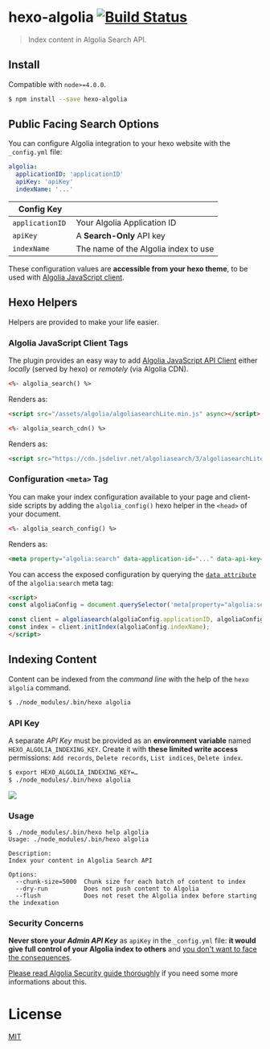 # hexo-algolia [![Build Status](https://travis-ci.org/oncletom/hexo-algolia.svg?branch=master)](https://travis-ci.org/oncletom/hexo-algolia)

> Index content in Algolia Search API.

## Install

Compatible with `node>=4.0.0`.

```bash
$ npm install --save hexo-algolia
```

## Public Facing Search Options

You can configure Algolia integration to your hexo website with the `_config.yml` file:

``` yaml
algolia:
  applicationID: 'applicationID'
  apiKey: 'apiKey'
  indexName: '...'
```

| Config Key | |
| --- | --- |
| `applicationID` | Your Algolia Application ID |
| `apiKey` | A **Search-Only** API key |
| `indexName` | The name of the Algolia index to use |

These configuration values are **accessible from your hexo theme**, to be used with [Algolia JavaScript client](https://www.algolia.com/doc/guides/search/auto-complete/#user-interface).

## Hexo Helpers

Helpers are provided to make your life easier.

### Algolia JavaScript Client Tags

The plugin provides an easy way to add [Algolia JavaScript API Client][js-client] either _locally_ (served by hexo) or _remotely_ (via Algolia CDN).

```html
<%- algolia_search() %>
```

Renders as:

```html
<script src="/assets/algolia/algoliasearchLite.min.js" async></script>
```

```html
<%- algolia_search_cdn() %>
```

Renders as:

```html
<script src="https://cdn.jsdelivr.net/algoliasearch/3/algoliasearchLite.min.js" async></script>
```

### Configuration `<meta>` Tag

You can make your index configuration available to your page and client-side scripts by adding the `algolia_config()` hexo helper in the `<head>` of your document.

```html
<%- algolia_search_config() %>
```

Renders as:

```html
<meta property="algolia:search" data-application-id="..." data-api-key="..." data-index-name="...">
```

You can access the exposed configuration by querying the [`data attribute`](dataset) of the `algolia:search` meta tag:

```html
<script>
const algoliaConfig = document.querySelector('meta[property="algolia:search"]').dataset;

const client = algoliasearch(algoliaConfig.applicationID, algoliaConfig.apiKey);
const index = client.initIndex(algoliaConfig.indexName);
</script>
```

## Indexing Content

Content can be indexed from the _command line_ with the help of the `hexo algolia` command.

```bash
$ ./node_modules/.bin/hexo algolia
```

### API Key

A separate _API Key_ must be provided as an **environment variable** named `HEXO_ALGOLIA_INDEXING_KEY`. Create it with **these limited write access** permissions: `Add records`, `Delete records`, `List indices`, `Delete index`.

```bash
$ export HEXO_ALGOLIA_INDEXING_KEY=…
$ ./node_modules/.bin/hexo algolia
```
![](algolia-write-key.png)

### Usage

```
$ ./node_modules/.bin/hexo help algolia
Usage: ./node_modules/.bin/hexo algolia

Description:
Index your content in Algolia Search API

Options:
  --chunk-size=5000  Chunk size for each batch of content to index
  --dry-run          Does not push content to Algolia
  --flush            Does not reset the Algolia index before starting the indexation
```

### Security Concerns

**Never store your _Admin API Key_** as `apiKey` in the `_config.yml` file: **it would give full control of your Algolia index to others** and [you don't want to face the consequences][daily-mirror-bonanza].

[Please read Algolia Security guide thoroughly][security] if you need some more informations about this.

# License

[MIT](LICENSE)



[js-client]: https://www.algolia.com/doc/api-client/javascript/
[batching]: https://www.algolia.com/doc/guides/indexing/import-synchronize-data/#batching
[security]: https://www.algolia.com/doc/guides/security/api-keys/
[dataset]: https://developer.mozilla.org/en-US/docs/Learn/HTML/Howto/Use_data_attributes
[daily-mirror-bonanza]: http://www.mirror.co.uk/all-about/cybersecurity
